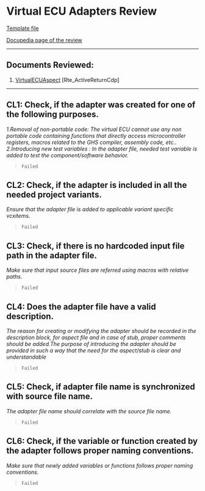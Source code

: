 # Virtual ECU Adapters Review 

[Template file](https://inside-docupedia.bosch.com/confluence/x/z-AyYg) 

[Docupedia page of the review](https://inside-docupedia.bosch.com/confluence/display/ASAPP/ReviewOfVirtualEcuAdapters) 

--- 

## Documents Reviewed: 

1. [VirtualECUAspect](https://sourcecode02.de.bosch.com/projects/ASMPAPP/repos/asmp-dev/commits/1c42dbf7df99c0f360eb78eb1eeb9b3fc381a4e2#/comps_repo/ActiveReturn/components/ActiveReturnCdp/vecu/Rte_ActiveReturnCdp.aspects)  [Rte_ActiveReturnCdp]
--- 

## CL1: Check, if the adapter was created for one of the following purposes.

*1.Removal of non-portable code: The virtual ECU cannot use any non portable code containing functions that directly access microcontroller registers, macros related to the GHS compiler, assembly code, etc.. 2.Introducing new test variables : In the adapter file, needed test variable is added to test the component/software behavior.*

>`Failed` 

## CL2: Check, if the adapter is included in all the needed project variants.

*Ensure that the adapter file is added to applicable variant specific vcxitems.*

>`Failed` 

## CL3: Check, if there is no hardcoded input file path in the adapter file.

*Make sure that input source files are referred using macros with relative paths.*

>`Failed` 

## CL4: Does the adapter file have a valid description.

*The reason for creating or modifying the adapter should be recorded in the description block, for aspect file and in case of stub, proper comments should be added.The purpose of introducing the adapter should be provided in such a way that the need for the aspect/stub is clear and understandable*

>`Failed` 

## CL5: Check, if adapter file name is synchronized with source file name.

*The adapter file name should correlate with the source file name.*

>`Failed` 

## CL6: Check, if the variable or function created by the adapter follows proper naming conventions.

*Make sure that newly added variables or functions follows proper naming conventions.*

>`Failed` 
